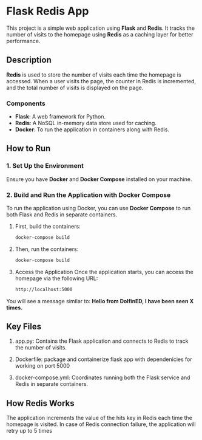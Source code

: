 # Flask Redis App

This project is a simple web application using **Flask** and **Redis**. It tracks the number of visits to the homepage using **Redis** as a caching layer for better performance.

## Description

**Redis** is used to store the number of visits each time the homepage is accessed. When a user visits the page, the counter in Redis is incremented, and the total number of visits is displayed on the page.

### Components

- **Flask**: A web framework for Python.
- **Redis**: A NoSQL in-memory data store used for caching.
- **Docker**: To run the application in containers along with Redis.

## How to Run

### 1. Set Up the Environment
Ensure you have **Docker** and **Docker Compose** installed on your machine.

### 2. Build and Run the Application with Docker Compose
To run the application using Docker, you can use **Docker Compose** to run both Flask and Redis in separate containers.

1. First, build the containers:

   ```bash
   docker-compose build

2. Then, run the containers:
   ```bash
   docker-compose build

3. Access the Application
Once the application starts, you can access the homepage via the following URL:

   ```bash
   http://localhost:5000
You will see a message similar to:
 **Hello from DolfinED, I have been seen X times.**

 ## Key Files

1. app.py: Contains the Flask application and connects to Redis to track the number of visits.

2. Dockerfile: package and containerize flask app with dependenicies for working on port 5000

3. docker-compose.yml: Coordinates running both the Flask service and Redis in separate containers.

## How Redis Works

The application increments the value of the hits key in Redis each time the homepage is visited. In case of Redis connection failure, the application will retry up to 5 times
